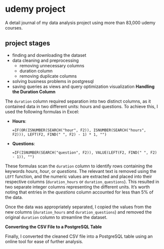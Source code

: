 # udemy project
A detail journal of my data analysis project using more than 83,000 udemy courses.

## project stages

 - finding and downloading the dataset
 - data cleaning and preprocessing
	 - removing unnecessary columns
	 - duration column
	 - removing duplicate columns
 - solving business problems in postgresql
 - saving queries as views and query optimization visualization
**Handling the Duration Column**  

The `duration` column required separation into two distinct columns, as it contained data in two different units: hours and questions. To achieve this, I used the following formulas in Excel:  

- **Hours**:  
  ```  
  =IF(OR(ISNUMBER(SEARCH("hour", F2)), ISNUMBER(SEARCH("hours", F2))), LEFT(F2, FIND(" ", F2) - 1) * 1, "")  
  ```  
- **Questions**:  
  ```  
  =IF(ISNUMBER(SEARCH("question", F2)), VALUE(LEFT(F2, FIND(" ", F2) - 1)), "")  
  ```  

These formulas scan the `duration` column to identify rows containing the keywords *hours*, *hour*, or *questions*. The relevant text is removed using the `LEFT` function, and the numeric values are extracted and placed into their respective columns (`duration_hours` or `duration_questions`). This resulted in two separate integer columns representing the different units. It’s worth noting that entries in the *questions* column accounted for less than 5% of the data.  

Once the data was appropriately separated, I copied the values from the new columns (`duration_hours` and `duration_questions`) and removed the original `duration` column to streamline the dataset.  

**Converting the CSV File to a PostgreSQL Table**  

Finally, I converted the cleaned CSV file into a PostgreSQL table using an online tool for ease of further analysis.
